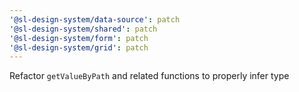 ```yaml
---
'@sl-design-system/data-source': patch
'@sl-design-system/shared': patch
'@sl-design-system/form': patch
'@sl-design-system/grid': patch
---
```


Refactor `getValueByPath` and related functions to properly infer type
